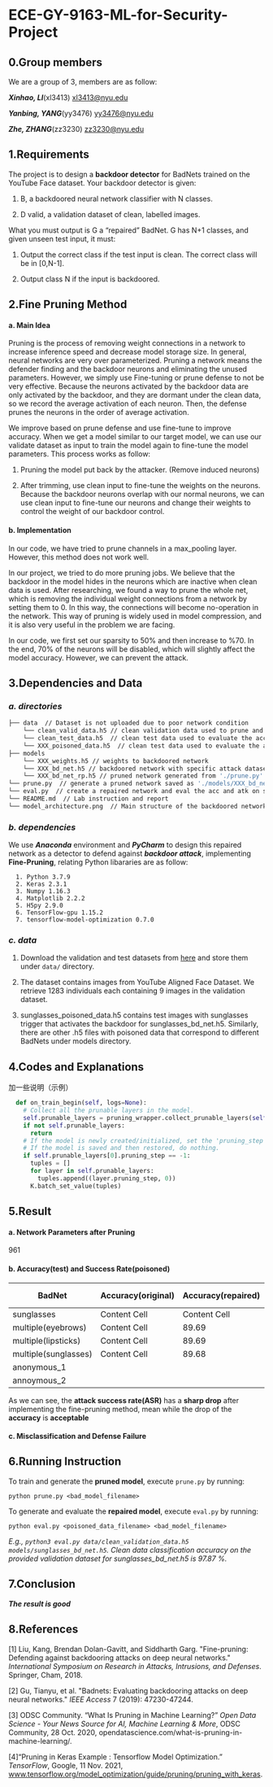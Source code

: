 # ECE-GY-9163-ML-for-Security-Project

## 0.Group members

We are a group of 3, members are as follow:

***Xinhao, LI***(xl3413)       xl3413@nyu.edu

***Yanbing, YANG***(yy3476)       yy3476@nyu.edu

***Zhe, ZHANG***(zz3230)       zz3230@nyu.edu



## 1.Requirements

The project is to design a **backdoor detector** for BadNets trained on the YouTube Face dataset. Your backdoor detector is given:

1. B, a backdoored neural network classifier with N classes.

2. D valid, a validation dataset of clean, labelled images.

What you must output is G a “repaired” BadNet. G has N+1 classes, and given unseen test
input, it must:

1. Output the correct class if the test input is clean. The correct class will be in [0,N-1].

2. Output class N if the input is backdoored.  

   

## 2.Fine Pruning Method

#### a. Main Idea

Pruning is the process of removing weight connections in a network to increase inference speed and decrease model storage size. In general, neural networks are very over parameterized. Pruning a network means the defender finding and the backdoor neurons and eliminating the unused parameters. However, we simply use Fine-tuning or prune defense to not be very effective. Because the neurons activated by the backdoor data are only activated by the backdoor, and they are dormant under the clean data, so we record the average activation of each neuron. Then, the defense prunes the neurons in the order of average activation.

We improve based on prune defense and use fine-tune to improve accuracy. When we get a model similar to our target model, we can use our validate dataset as input to train the model again to fine-tune the model parameters. This process works as follow:

1. Pruning the model put back by the attacker. (Remove induced neurons)

2. After trimming, use clean input to fine-tune the weights on the neurons. Because the backdoor neurons overlap with our normal neurons, we can use clean input to fine-tune our neurons and change their weights to control the weight of our backdoor control.

#### b. Implementation

In our code, we have tried to prune channels in a max_pooling layer. However, this method does not work well.

In our project, we tried to do more pruning jobs. We believe that the backdoor in the model hides in the neurons which are inactive when clean data is used. After researching, we found a way to prune the whole net, which is removing the individual weight connections from a network by setting them to 0. In this way, the connections will become no-operation in the network. This way of pruning is widely used in model compression, and it is also very useful in the problem we are facing.

In our code, we first set our sparsity to 50% and then increase to %70. In the end, 70% of the neurons will be disabled, which will slightly affect the model accuracy. However, we can prevent the attack.



## 3.Dependencies and Data

### ***a. directories***

```bash
├── data  // Dataset is not uploaded due to poor network condition
    └── clean_valid_data.h5 // clean validation data used to prune and train the repaired network
    └── clean_test_data.h5  // clean test data used to evaluate the acc of the repaired network
    └── XXX_poisoned_data.h5  // clean test data used to evaluate the atk of the repaired network
├── models
    └── XXX_weights.h5 // weights to backdoored network
    └── XXX_bd_net.h5 // backdoored network with specific attack dataset
    └── XXX_bd_net_rp.h5 // pruned network generated from './prune.py'
└── prune.py  // generate a pruned network saved as './models/XXX_bd_net_rp.h5'
└── eval.py  // create a repaired network and eval the acc and atk on specific poisoned data
└── README.md  // Lab instruction and report
└── model_architecture.png  // Main structure of the backdoored network
```

### ***b. dependencies***

We use ***Anaconda*** environment and ***PyCharm*** to design this repaired network as a detector to defend against ***backdoor attack***, implementing **Fine-Pruning**, relating Python libararies are as follow:

      1. Python 3.7.9
      2. Keras 2.3.1
      3. Numpy 1.16.3
      4. Matplotlib 2.2.2
      5. H5py 2.9.0
      6. TensorFlow-gpu 1.15.2
      7. tensorflow-model-optimization 0.7.0

### ***c. data***

  1. Download the validation and test datasets from [here](https://drive.google.com/drive/folders/13o2ybRJ1BkGUvfmQEeZqDo1kskyFywab?usp=sharing) and store them under `data/` directory.

  2. The dataset contains images from YouTube Aligned Face Dataset. We retrieve 1283 individuals each containing 9 images in the validation dataset.

  3. sunglasses_poisoned_data.h5 contains test images with sunglasses trigger that activates the backdoor for sunglasses_bd_net.h5. Similarly, there are other .h5 files with poisoned data that correspond to different BadNets under models directory.

     

## 4.Codes and Explanations

加一些说明（示例）

```python
  def on_train_begin(self, logs=None):
    # Collect all the prunable layers in the model.
    self.prunable_layers = pruning_wrapper.collect_prunable_layers(self.model)
    if not self.prunable_layers:
      return
    # If the model is newly created/initialized, set the 'pruning_step' to 0.
    # If the model is saved and then restored, do nothing.
    if self.prunable_layers[0].pruning_step == -1:
      tuples = []
      for layer in self.prunable_layers:
        tuples.append((layer.pruning_step, 0))
      K.batch_set_value(tuples)
```



## 5.Result

#### a. Network Parameters after Pruning

961



#### b. Accuracy(test) and Success Rate(poisoned)

| BadNet               | Accuracy(original) | Accuracy(repaired) | Success Rate(original) | Success Rate(repaired) |
| -------------------- | ------------------ | ------------------ | ---------------------- | ---------------------- |
| sunglasses           | Content Cell       | Content Cell       | Content Cell           |                        |
| multiple(eyebrows)   | Content Cell       | 89.69              | Content Cell           | 0.55                   |
| multiple(lipsticks)  | Content Cell       | 89.69              | Content Cell           | 51.30                  |
| multiple(sunglasses) | Content Cell       | 89.68              | Content Cell           | 98.46                  |
| anonymous_1          |                    |                    |                        |                        |
| annoymous_2          |                    |                    |                        |                        |

As we can see, the **attack success rate(ASR)** has a **sharp drop** after implementing the fine-pruning method, mean while the drop of the **accuracy** is **acceptable**

 

#### c. Misclassification and Defense Failure  





## 6.Running Instruction

To train and generate the **pruned model**, execute `prune.py` by running:

```shell
python prune.py <bad_model_filename>
```

To generate and evaluate the **repaired model**, execute `eval.py` by running:

```shell
python eval.py <poisoned_data_filename> <bad_model_filename>
```

*E.g., `python3 eval.py data/clean_validation_data.h5  models/sunglasses_bd_net.h5`. Clean data classification accuracy on the provided validation dataset for sunglasses_bd_net.h5 is 97.87 %.*



## 7.Conclusion

***The result is good***



## 8.References

[1] Liu, Kang, Brendan Dolan-Gavitt, and Siddharth Garg. "Fine-pruning: Defending against backdooring attacks on deep neural networks." *International Symposium on Research in Attacks, Intrusions, and Defenses*. Springer, Cham, 2018.

[2] Gu, Tianyu, et al. "Badnets: Evaluating backdooring attacks on deep neural networks." *IEEE Access* 7 (2019): 47230-47244.

[3] ODSC Community. “What Is Pruning in Machine Learning?” *Open Data Science - Your News Source for AI, Machine Learning & More*, ODSC Community, 28 Oct. 2020, opendatascience.com/what-is-pruning-in-machine-learning/. 

[4]“Pruning in Keras Example  :  Tensorflow Model Optimization.” *TensorFlow*, Google, 11 Nov. 2021, www.tensorflow.org/model_optimization/guide/pruning/pruning_with_keras. 